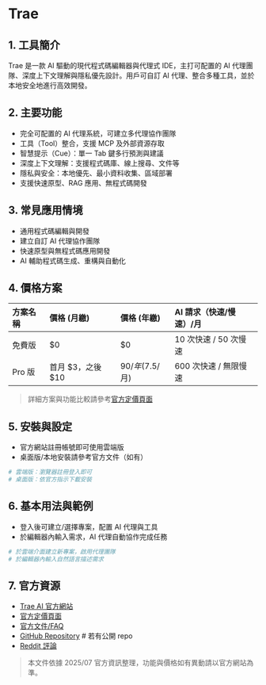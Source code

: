 # Trae

## 1. 工具簡介
Trae 是一款 AI 驅動的現代程式碼編輯器與代理式 IDE，主打可配置的 AI 代理團隊、深度上下文理解與隱私優先設計。用戶可自訂 AI 代理、整合多種工具，並於本地安全地進行高效開發。

## 2. 主要功能
- 完全可配置的 AI 代理系統，可建立多代理協作團隊
- 工具（Tool）整合，支援 MCP 及外部資源存取
- 智慧提示（Cue）：單一 Tab 鍵多行預測與建議
- 深度上下文理解：支援程式碼庫、線上搜尋、文件等
- 隱私與安全：本地優先、最小資料收集、區域部署
- 支援快速原型、RAG 應用、無程式碼開發

## 3. 常見應用情境
- 通用程式碼編輯與開發
- 建立自訂 AI 代理協作團隊
- 快速原型與無程式碼應用開發
- AI 輔助程式碼生成、重構與自動化

## 4. 價格方案
| 方案名稱 | 價格 (月繳) | 價格 (年繳) | AI 請求（快速/慢速）/月 |
| :--- | :--- | :--- | :--- |
| 免費版 | $0 | $0 | 10 次快速 / 50 次慢速 |
| Pro 版 | 首月 $3，之後 $10 | $90/年 ($7.5/月) | 600 次快速 / 無限慢速 |

> 詳細方案與功能比較請參考[官方定價頁面](https://www.trae.ai/pricing)

## 5. 安裝與設定
- 官方網站註冊帳號即可使用雲端版
- 桌面版/本地安裝請參考官方文件（如有）

```bash
# 雲端版：瀏覽器註冊登入即可
# 桌面版：依官方指示下載安裝
```

## 6. 基本用法與範例
- 登入後可建立/選擇專案，配置 AI 代理與工具
- 於編輯器內輸入需求，AI 代理自動協作完成任務

```bash
# 於雲端介面建立新專案，啟用代理團隊
# 於編輯器內輸入自然語言描述需求
```

## 7. 官方資源
- [Trae AI 官方網站](https://www.trae.ai/)
- [官方定價頁面](https://www.trae.ai/pricing)
- [官方文件/FAQ](https://www.trae.ai/faq)
- [GitHub Repository](https://github.com/trae-ai)  # 若有公開 repo
- [Reddit 評論](https://www.reddit.com/r/TraeIDE/comments/1id41o2/using_traeai_for_4_days_now_my_honest_review/)

> 本文件依據 2025/07 官方資訊整理，功能與價格如有異動請以官方網站為準。
